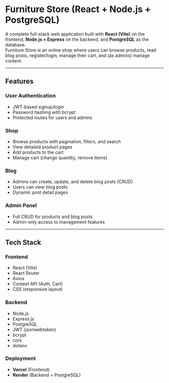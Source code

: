 # Furniture Store (React + Node.js + PostgreSQL)

A complete full-stack web application built with **React (Vite)** on the frontend, **Node.js + Express** on the backend, and **PostgreSQL** as the database.  
Furniture Store is an online shop where users can browse products, read blog posts, register/login, manage their cart, and (as admins) manage content.

---

## Features

### User Authentication
- JWT-based signup/login  
- Password hashing with bcrypt  
- Protected routes for users and admins  

### Shop
- Browse products with pagination, filters, and search  
- View detailed product pages  
- Add products to the cart  
- Manage cart (change quantity, remove items)  

### Blog
- Admins can create, update, and delete blog posts (CRUD)  
- Users can view blog posts  
- Dynamic post detail pages  

### Admin Panel
- Full CRUD for products and blog posts  
- Admin-only access to management features  

---

## Tech Stack

### Frontend
- React (Vite)  
- React Router  
- Axios  
- Context API (Auth, Cart)  
- CSS (responsive layout)  

### Backend
- Node.js  
- Express.js  
- PostgreSQL  
- JWT (jsonwebtoken)  
- bcrypt  
- cors  
- dotenv  

### Deployment
- **Vercel** (Frontend)  
- **Render** (Backend + PostgreSQL)  
